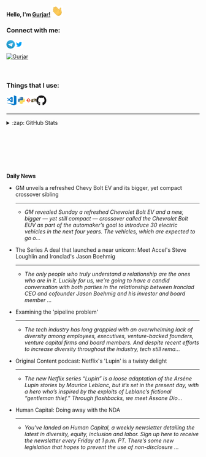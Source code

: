 #### Hello, I'm [Gurjar!](https://GurjarKing.github.io) <img src="https://raw.githubusercontent.com/ABSphreak/ABSphreak/master/gifs/Hi.gif" width="30px"></h2>


### Connect with me:

[<img align="left" alt="Gurjar | Telegram" width="22px" src="https://raw.githubusercontent.com/github/explore/80688e429a7d4ef2fca1e82350fe8e3517d3494d/topics/telegram/telegram.png" />][Telegram]
[<img align="left" alt="Gurjar | Twitter" width="22px" src="https://raw.githubusercontent.com/github/explore/80688e429a7d4ef2fca1e82350fe8e3517d3494d/topics/twitter/twitter.png" />][Twitter]
<br >
<br >
<a href="https://github.com/GurjarKing"><img src="https://komarev.com/ghpvc/?username=GurjarKing" alt="Gurjar" /></a> <br />
<br />
<br />
<!-- <br >

![](https://visitor-badge.glitch.me/badge?page_id=GurjarKing)

<br /> -->

### Things that I use:

[<img align="left" alt="Visual Studio Code" width="26px" src="https://raw.githubusercontent.com/github/explore/80688e429a7d4ef2fca1e82350fe8e3517d3494d/topics/visual-studio-code/visual-studio-code.png" />][VSCode]
[<img align="left" alt="Python" width="26px" src="https://raw.githubusercontent.com/github/explore/80688e429a7d4ef2fca1e82350fe8e3517d3494d/topics/python/python.png" />][Python]
[<img align="left" alt="Git" width="26px" src="https://raw.githubusercontent.com/github/explore/80688e429a7d4ef2fca1e82350fe8e3517d3494d/topics/git/git.png" />][Git]
[<img align="left" alt="GitHub" width="26px" src="https://raw.githubusercontent.com/github/explore/78df643247d429f6cc873026c0622819ad797942/topics/github/github.png" />][Github]

<br />
<br />

---
<details>
  <summary>:zap: GitHub Stats</summary>

<img align="left" alt="Gurjar's Github Stats" src="https://github-readme-stats.vercel.app/api?username=GurjarKing&show_icons=true&hide_border=true&count_private=true&include_all_commit=true&theme=algolia" />

</details>

<!-- ### 🔔 My latest tweet
<a href="https://twitter.com/Gurjar_King43" target="_blank">
	<img src="https://github.com/GurjarKing/GurjarKing/raw/master/tweet.png" width="70%" align="center" alt="Click to view on Twitter" title="My latest tweet, as an image"/>
</a> -->
<br>

<pre>

</pre>

<!-- **Quote of the hour:**

{qoth}

~ {qoth_author}
<pre>

</pre> -->
<br>
<pre>


</pre>
<strong>Daily News</strong>
  
  - GM unveils a refreshed Chevy Bolt EV and its bigger, yet compact crossover sibling
     <hr/>
     
      - *GM revealed Sunday a refreshed Chevrolet Bolt EV and a new, bigger — yet still compact — crossover called the Chevrolet Bolt EUV as part of the automaker’s goal to introduce 30 electric vehicles in the next four years. The vehicles, which are expected to go o…*
     
  - The Series A deal that launched a near unicorn: Meet Accel's Steve Loughlin and Ironclad's Jason Boehmig
      <hr/>
      
      - *The only people who truly understand a relationship are the ones who are in it. Luckily for us, we’re going to have a candid conversation with both parties in the relationship between Ironclad CEO and cofounder Jason Boehmig and his investor and board member …*
      
  - Examining the 'pipeline problem'
      <hr/>
      
      - *The tech industry has long grappled with an overwhelming lack of diversity among employees, executives, venture-backed founders, venture capital firms and board members. And despite recent efforts to increase diversity throughout the industry, tech still rema…*
      
  - Original Content podcast: Netflix's 'Lupin' is a twisty delight
      <hr/>
      
      - *The new Netflix series “Lupin” is a loose adaptation of the Arséne Lupin stories by Maurice Leblanc, but it’s set in the present day, with a hero who’s inspired by the exploits of Leblanc’s fictional “gentleman thief.” Through flashbacks, we meet Assane Dio…*
       
  - Human Capital: Doing away with the NDA
      <hr/>
       
       - *You’ve landed on Human Capital, a weekly newsletter detailing the latest in diversity, equity, inclusion and labor. Sign up here to receive the newsletter every Friday at 1 p.m. PT. There’s some new legislation that hopes to prevent the use of non-disclosure …*
      

<br />

[VSCode]: https://code.visualstudio.com/
[Python]: https://www.python.org/
[Git]: https://git-scm.com/
[Github]: https://github.com/
[Telegram]: https://t.me/Gurjar_King/
[Twitter]: https://twitter.com/Gurjar_King43/
